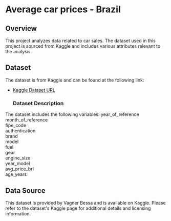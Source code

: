 # Average car prices - Brazil
## Overview

This project analyzes data related to car sales. The dataset used in this project is sourced from Kaggle and includes various attributes relevant to the analysis.

## Dataset

The dataset is from Kaggle and can be found at the following link:
- [Kaggle Dataset URL]([https://www.kaggle.com/dataset-name](https://www.kaggle.com/datasets/vagnerbessa/average-car-prices-bazil?select=fipe_2022.csv))
  ### Dataset Description

The dataset includes the following variables:
year_of_reference     
month_of_reference    
fipe_code             
authentication        
brand                 
model                 
fuel                  
gear                  
engine_size           
year_model            
avg_price_brl         
age_years             

## Data Source

This dataset is provided by Vagner Bessa and is available on Kaggle. Please refer to the dataset's Kaggle page for additional details and licensing information.


